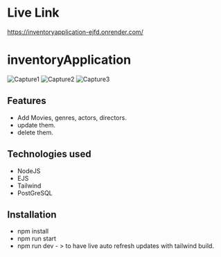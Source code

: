 # Live Link
https://inventoryapplication-ejfd.onrender.com/

# inventoryApplication 
![Capture1](https://github.com/user-attachments/assets/6c2a2fa9-58b7-4db8-9095-6573d52fb03d)
![Capture2](https://github.com/user-attachments/assets/7b493115-be3b-434b-8fa8-1cfc9fd975d4)
![Capture3](https://github.com/user-attachments/assets/61a50493-cad1-44c9-b735-2347cda492d1)

Features
---------
- Add Movies, genres, actors, directors.
- update them.
- delete them.

Technologies used
---------
- NodeJS
- EJS
- Tailwind
- PostGreSQL

Installation
---------
- npm install 
- npm run start
- npm run dev - > to have live auto refresh updates with tailwind build.
